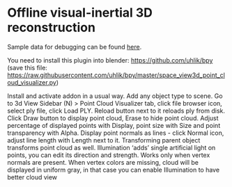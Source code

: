 # Offline visual-inertial 3D reconstruction

Sample data for debugging can be found [here](https://yadi.sk/d/5fo291FEG9yAAg).

You need to install this plugin into blender: https://github.com/uhlik/bpy (save this file: https://raw.githubusercontent.com/uhlik/bpy/master/space_view3d_point_cloud_visualizer.py)

Install and activate addon in a usual way.
Add any object type to scene.
Go to 3d View Sidebar (N) > Point Cloud Visualizer tab, click file browser icon, select ply file, click Load PLY. Reload button next to it reloads ply from disk.
Click Draw button to display point cloud, Erase to hide point cloud. Adjust percentage of displayed points with Display, point size with Size and point transparency with Alpha.
Display point normals as lines - click Normal icon, adjust line length with Length next to it.
Transforming parent object transforms point cloud as well.
Illumination ‘adds’ single artificial light on points, you can edit its direction and strength. Works only when vertex normals are present.
When vertex colors are missing, cloud will be displayed in uniform gray, in that case you can enable Illumination to have better cloud view
